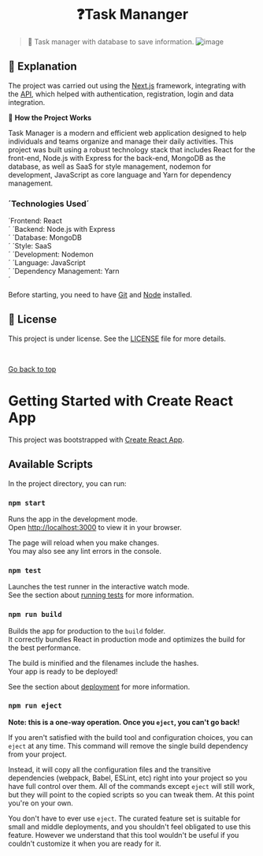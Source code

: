 <h1 align="center">❓Task Mananger</h1>

> 🔎 Task manager with database to save information.
> ![image](https://github.com/Jonathanfullstack/my-react-app/assets/141459667/5e9b2a0f-985d-456a-89f7-58f0d4a3b2c4)


## :page_facing_up: Explanation

The project was carried out using the [Next.js](https://nextjs.org) framework, integrating with the [API](https://github.com/Jonathanfullstack/task-back-end), which helped with authentication, registration, login and data integration. 

🎲 **How ​​the Project Works**

Task Manager is a modern and efficient web application designed to help individuals and teams organize and manage their daily activities. This project was built using a robust technology stack that includes React for the front-end, Node.js with Express for the back-end, MongoDB as the database, as well as SaaS for style management, nodemon for development, JavaScript as core language and Yarn for dependency management.

### ´Technologies Used´ <br>
´Frontend: React  <br>´
´Backend: Node.js with Express<br>´
´Database: MongoDB<br>´
´Style: SaaS<br>´
´Development: Nodemon <br>´
´Language: JavaScript <br>´
´Dependency Management: Yarn <br>´

Before starting, you need to have [Git](https://git-scm.com) and [Node](https://nodejs.org/en/) installed.


## 📝 License

This project is under license. See the [LICENSE](LICENSE.md) file for more details.

&#xa0;

<a href="#top">Go back to top</a>




# Getting Started with Create React App

This project was bootstrapped with [Create React App](https://github.com/facebook/create-react-app).

## Available Scripts

In the project directory, you can run:

### `npm start`

Runs the app in the development mode.\
Open [http://localhost:3000](http://localhost:3000) to view it in your browser.

The page will reload when you make changes.\
You may also see any lint errors in the console.

### `npm test`

Launches the test runner in the interactive watch mode.\
See the section about [running tests](https://facebook.github.io/create-react-app/docs/running-tests) for more information.

 ### `npm run build`

Builds the app for production to the `build` folder.\
It correctly bundles React in production mode and optimizes the build for the best performance.

The build is minified and the filenames include the hashes.\
Your app is ready to be deployed!

See the section about [deployment](https://facebook.github.io/create-react-app/docs/deployment) for more information.

### `npm run eject`

**Note: this is a one-way operation. Once you `eject`, you can't go back!**

If you aren't satisfied with the build tool and configuration choices, you can `eject` at any time. This command will remove the single build dependency from your project.

Instead, it will copy all the configuration files and the transitive dependencies (webpack, Babel, ESLint, etc) right into your project so you have full control over them. All of the commands except `eject` will still work, but they will point to the copied scripts so you can tweak them. At this point you're on your own.

You don't have to ever use `eject`. The curated feature set is suitable for small and middle deployments, and you shouldn't feel obligated to use this feature. However we understand that this tool wouldn't be useful if you couldn't customize it when you are ready for it.


